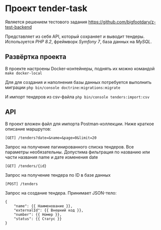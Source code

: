 # Проект tender-task

Является решением тестового задания https://github.com/bigfootdary/z-test-backend 

Представляет из себя API, который сохраняет и выводит тендеры. Используется *PHP 8.2*, фреймворк *Symfony 7*, база данных на *MySQL*.

## Развёртка проекта
В проекте настроены Docker-контейнеры, поднять их можно командой `make docker-local`

Для для создания и наполнения базы данных потребуется выполнить миграции `php bin/console doctrine:migrations:migrate`

И импорт тендеров из csv-файла `php bin/console tenders:import:csv`

## API 
В проект вложен файл для импорта Postman-коллекции. Ниже краткое описание маршрутов:

`[GET] /tenders?date=&name=&page=0&limit=20`

Запрос на получение пагинированного списка тендеров. Все параметры необязательны. Допустима фильтрация по названию или части названия name и дате изменения date

`[GET] /tenders/{id}`

Запрос на получение тендера по ID в базе данных

`[POST] /tenders`

Запрос на создание тендера. Принимает JSON-тело:
```
{
    "name": {{ Наименование }},
    "externalId": {{ Внешний код }},
    "number": {{ Номер }},
    "status": {{ Статус }}
}
```
